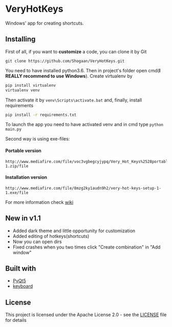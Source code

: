 # VeryHotKeys

Windows' app for creating shortcuts.

## Installing

First of all, if you want to **customize** a code, you can clone it by Git
```
git clone https://github.com/Shogaan/VeryHotKeys.git
```

You need to have installed python3.6. Then in project's folder open cmd(**I REALLY recommend to use Windows**). Create virtualenv by
```bash
pip install virtualenv
virtualenv venv
```
Then activate it by `venv\Scripts\activate.bat` and, finally, install requirements
```bash
pip install -r requirements.txt
```
To launch the app you need to have activated venv and in cmd type `python main.py`

Second way is using exe-files:

#### Portable version

```
http://www.mediafire.com/file/voc3vgbegcyjypq/Very_Hot_Keys%2528portable%2529_v1-1.zip/file
```

#### Installation version

```
http://www.mediafire.com/file/8mzg2ky1audn9h2/very-hot-keys-setup-1-1.exe/file
```

For more information check [wiki](https://github.com/Shogaan/VeryHotKeys/wiki/https://github.com/Shogaan/VeryHotKeys/wiki/Installation-and-converting-to-exe)

## New in v1.1

* Added dark theme and little opportunity for customization
* Added editing of hotkeys(shortcuts)
* Now you can open dirs
* Fixed crashes when you two times click "Create combination" in "Add window"

## Built with

* [PyQt5](https://www.riverbankcomputing.com/news)
* [keyboard](https://github.com/boppreh/keyboard)

## License

This project is licensed under the Apache License 2.0 - see the [LICENSE](LICENSE) file for details
